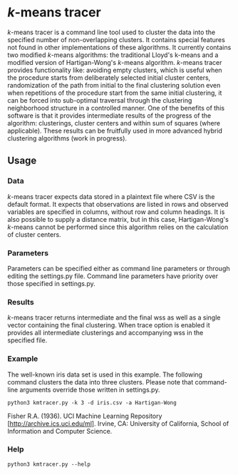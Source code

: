 # *k*-means tracer
*k*-means tracer is a command line tool used to cluster the data into the specified 
number of non-overlapping clusters. 
It contains special features not found in other implementations of these algorithms.
It currently contains two modified *k*-means algorithms: the traditional Lloyd's 
k-means and a modified version of Hartigan-Wong's *k*-means algorithm.
*k*-means tracer provides functionality like:
avoiding empty clusters, which is useful when the procedure starts from deliberately 
selected initial cluster centers, 
randomization of the path from initial to the final clustering solution even when 
repetitions of the procedure start from the same 
initial clustering, it can be forced into sub-optimal 
traversal through the clustering neighborhood structure in a controlled manner. 
One of the benefits of this software is that it provides 
intermediate results of the progress of the algorithm: clusterings, 
cluster centers and within sum of squares (where applicable).
These results can be fruitfully used in more advanced hybrid clustering algorithms 
(work in progress).



## Usage

### Data
*k*-means tracer expects data stored in a plaintext file where 
CSV is the default format. It expects that observations are listed in
rows and observed variables are specified in columns, without row and column headings. 
It is also possible to supply a distance matrix,
but in this case, Hartigan-Wong's *k*-means cannot be performed since
this algorithm relies on the calculation of cluster centers.

### Parameters
Parameters can be specified either as command line parameters or
through editing the settings.py file. Command line parameters have priority
over those specified in settings.py.

### Results
*k*-means tracer returns intermediate and the final wss as well as 
a single vector containing the final clustering. When trace option is enabled
it provides all intermediate clusterings and accompanying wss in the 
specified file.

### Example
The well-known iris data set is used in this example.
The following command clusters the data into three clusters. Please note that 
command-line arguments override those written in settings.py.

```python3 kmtracer.py -k 3 -d iris.csv -a Hartigan-Wong```


Fisher R.A. (1936). 
UCI Machine Learning Repository [http://archive.ics.uci.edu/ml]. Irvine, CA: 
University of California, School of Information and Computer Science. 

### Help
```python3 kmtracer.py --help```

